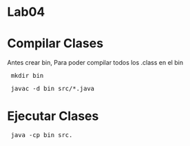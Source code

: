 # Lab04

# Compilar Clases
Antes crear bin, Para poder compilar todos los .class en el bin
<pre> mkdir bin </pre>

<pre> javac -d bin src/*.java </pre>

# Ejecutar Clases

<pre> java -cp bin src. </pre>
